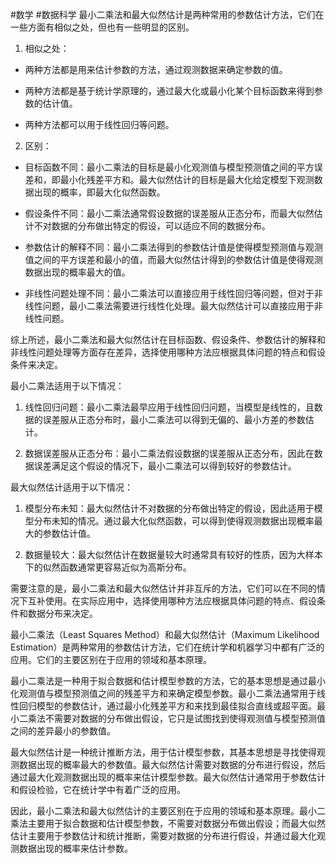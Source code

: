 #数学  #数据科学 
最小二乘法和最大似然估计是两种常用的参数估计方法，它们在一些方面有相似之处，但也有一些明显的区别。

1. 相似之处：

- 两种方法都是用来估计参数的方法，通过观测数据来确定参数的值。

- 两种方法都是基于统计学原理的，通过最大化或最小化某个目标函数来得到参数的估计值。

- 两种方法都可以用于线性回归等问题。

2. 区别：

- 目标函数不同：最小二乘法的目标是最小化观测值与模型预测值之间的平方误差和，即最小化残差平方和。最大似然估计的目标是最大化给定模型下观测数据出现的概率，即最大化似然函数。

- 假设条件不同：最小二乘法通常假设数据的误差服从正态分布，而最大似然估计不对数据的分布做出特定的假设，可以适应不同的数据分布。

- 参数估计的解释不同：最小二乘法得到的参数估计值是使得模型预测值与观测值之间的平方误差和最小的值，而最大似然估计得到的参数估计值是使得观测数据出现的概率最大的值。

- 非线性问题处理不同：最小二乘法可以直接应用于线性回归等问题，但对于非线性问题，最小二乘法需要进行线性化处理。最大似然估计可以直接应用于非线性问题。

综上所述，最小二乘法和最大似然估计在目标函数、假设条件、参数估计的解释和非线性问题处理等方面存在差异，选择使用哪种方法应根据具体问题的特点和假设条件来决定。

最小二乘法适用于以下情况：

1. 线性回归问题：最小二乘法最早应用于线性回归问题，当模型是线性的，且数据的误差服从正态分布时，最小二乘法可以得到无偏的、最小方差的参数估计。

2. 数据误差服从正态分布：最小二乘法假设数据的误差服从正态分布，因此在数据误差满足这个假设的情况下，最小二乘法可以得到较好的参数估计。

最大似然估计适用于以下情况：

1. 模型分布未知：最大似然估计不对数据的分布做出特定的假设，因此适用于模型分布未知的情况。通过最大化似然函数，可以得到使得观测数据出现概率最大的参数估计值。

2. 数据量较大：最大似然估计在数据量较大时通常具有较好的性质，因为大样本下的似然函数通常更容易近似为高斯分布。

需要注意的是，最小二乘法和最大似然估计并非互斥的方法，它们可以在不同的情况下互补使用。在实际应用中，选择使用哪种方法应根据具体问题的特点、假设条件和数据分布来决定。



最小二乘法（Least Squares Method）和最大似然估计（Maximum Likelihood Estimation）是两种常用的参数估计方法，它们在统计学和机器学习中都有广泛的应用。它们的主要区别在于应用的领域和基本原理。

最小二乘法是一种用于拟合数据和估计模型参数的方法，它的基本思想是通过最小化观测值与模型预测值之间的残差平方和来确定模型参数。最小二乘法通常用于线性回归模型的参数估计，通过最小化残差平方和来找到最佳拟合直线或超平面。最小二乘法不需要对数据的分布做出假设，它只是试图找到使得观测值与模型预测值之间的差异最小的参数值。

最大似然估计是一种统计推断方法，用于估计模型参数，其基本思想是寻找使得观测数据出现的概率最大的参数值。最大似然估计需要对数据的分布进行假设，然后通过最大化观测数据出现的概率来估计模型参数。最大似然估计通常用于参数估计和假设检验，它在统计学中有着广泛的应用。

因此，最小二乘法和最大似然估计的主要区别在于应用的领域和基本原理。最小二乘法主要用于拟合数据和估计模型参数，不需要对数据分布做出假设；而最大似然估计主要用于参数估计和统计推断，需要对数据的分布进行假设，并通过最大化观测数据出现的概率来估计参数。


